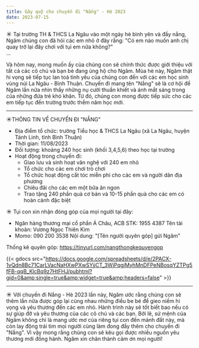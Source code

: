 ```yaml
---
title: Gây quỹ cho chuyến đi "Nắng" - Hè 2023
date: 2023-07-15
---
```


☀️ Tại trường TH & THCS La Ngâu vào một ngày hè bình yên và đầy nắng, Ngăm chúng con đã hỏi các em nhỏ ở đây rằng: "Có em nào muốn anh chị quay trở lại đây chơi với tụi em nữa không?"  
...

Và hôm nay, mong muốn ấy của chúng con sẽ chính thức được giới thiệu với tất cả các cô chú và bạn bè đang ủng hộ cho Ngăm. Mùa hè này, Ngăm thật hi vọng sẽ tiếp tục lan toả tình yêu của chúng con đến với các em học sinh vùng núi La Ngâu - Bình Thuận. Chuyến đi mang tên "Nắng" sẽ là cơ hội để Ngăm lần nữa nhìn thấy những nụ cười thuần khiết và ánh mắt sáng trong của những đứa trẻ khó khăn. Từ đó, chúng con mong được tiếp sức cho các em tiếp tục đến trường trước thềm năm học mới.
_______
☀️THÔNG TIN VỀ CHUYẾN ĐI "NẮNG"
- Địa điểm tổ chức: trường Tiểu học & THCS La Ngâu (xã La Ngâu, huyện Tánh Linh, tỉnh Bình Thuận)
- Thời gian: 11/08/2023
- Đối tượng: khoảng 240 học sinh (khối 3,4,5,6) theo học tại trường
- Hoạt động trong chuyến đi:
  + Giao lưu và sinh hoạt văn nghệ với 240 em nhỏ
  + Tổ chức cho các em chơi trò chơi
  + Tổ chức hoạt động cắt tóc miễn phí cho các em và người dân địa phương
  + Chiêu đãi cho các em một bữa ăn ngon
  + Trao tặng 240 phần quà cơ bản và 10-15 phần quà cho các em có hoàn cảnh đặc biệt

☀️ Tụi con xin nhận đóng góp của mọi người tại đây:
- Ngân hàng thương mại cổ phần Á Châu, ACB
  STK: 1955 4387
  Tên tài khoản: Vương Ngọc Thiên Kim
- Momo: 090 200 3538
  Nội dung: "[Tên người quyên góp] gửi Ngăm"

Thống kê quyên góp: https://tinyurl.com/nangthongkequyengop

{{< gdocs src="https://docs.google.com/spreadsheets/d/e/2PACX-1vQdn8Bc71CarLVacNaHXwPXwSYjjCT_3WjPqgjMyhMnDFPeNBosqYZTPg5fFB-qqB_KlcBq9z7HtFHJ/pubhtml?gid=0&amp;single=true&amp;widget=true&amp;headers=false" >}}

_______
☀️ Với chuyến đi Nắng - Hè 2023 lần này, Ngăm ước rằng chúng con sẽ thêm lần nữa được góp lại cùng nhau những điều be bé để gieo niềm hi vọng và yêu thương đến các em nhỏ. Hành trình này sẽ tốt biết bao nếu có sự giúp đỡ và yêu thương của các cô chú và các bạn. Bởi lẽ, sứ mệnh của Ngăm không chỉ là mang ước mơ của riêng tụi con đến mảnh đất này, mà còn lay động trái tim mọi người cùng làm đong đầy thêm cho chuyến đi "Nắng". Vì vậy mong rằng chúng con sẽ kêu gọi được nhiều nguồn yêu thương mới đồng hành. Ngăm xin chân thành cảm ơn mọi người!
